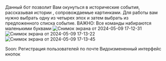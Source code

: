 Данный бот позволит Вам окунуться в исторические события, рассказывая истории , сопровождаемые картинками.
Для работы вам нужно выбрать одну из четырех эпох и затем выбрать из предложенного списка событие.
ВАЖНО:
Все команды набираются маленькими буквами
![Снимок экрана от 2024-05-09 17-12-31](https://github.com/mMm1m/HistoryTelegramBot/assets/104731296/6865c9cd-a7e8-4dca-b210-84c546ad1fb0)
![Снимок экрана от 2024-05-09 17-13-22](https://github.com/mMm1m/HistoryTelegramBot/assets/104731296/526629d3-4b0d-4d09-938e-65be769d4428)
![Снимок экрана от 2024-05-09 17-13-45](https://github.com/mMm1m/HistoryTelegramBot/assets/104731296/d5593591-cbe2-43c1-9053-bfc02d6df4b6)

Soon:
Регистрация пользователей по почте
Видоизмененный интерфейс кнопок
